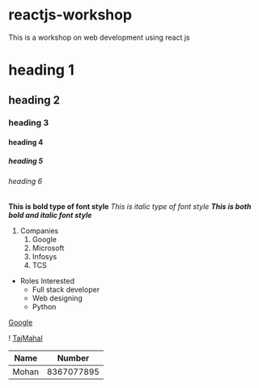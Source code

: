 # reactjs-workshop
This is a workshop on web development using react js
# heading 1
## heading 2
### heading 3
#### heading 4
##### heading 5
###### heading 6

**This is bold type of font style**
*This is italic type of font style*
***This is both bold and italic font style***

1. Companies
    1. Google
    2. Microsoft
    3. Infosys
    4. TCS
* Roles Interested
    * Full stack developer
    * Web designing
    * Python

[Google](https://www.google.com/)

! [TajMahal](https://images.theconversation.com/files/228846/original/file-20180723-189310-1ymcybu.jpg?ixlib=rb-1.1.0&q=45&auto=format&w=754&fit=clip)

Name | Number
-----|--------
Mohan | 8367077895
